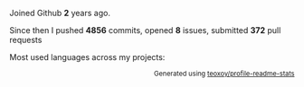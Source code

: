 Joined Github **2** years ago.

Since then I pushed **4856** commits, opened **8** issues, submitted **372** pull requests

Most used languages across my projects:


<p align="right"><sub>Generated using <a href="https://github.com/marketplace/actions/profile-readme-stats">teoxoy/profile-readme-stats</a></sub></p>

